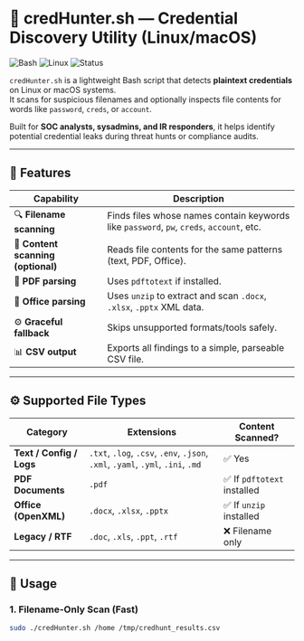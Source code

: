 # 🔐 credHunter.sh — Credential Discovery Utility (Linux/macOS)

![Bash](https://img.shields.io/badge/Bash-4.0%2B-blue)
![Linux](https://img.shields.io/badge/Platform-Linux%2FmacOS-lightgrey)
![Status](https://img.shields.io/badge/Status-Production-green)

`credHunter.sh` is a lightweight Bash script that detects **plaintext credentials** on Linux or macOS systems.  
It scans for suspicious filenames and optionally inspects file contents for words like `password`, `creds`, or `account`.

Built for **SOC analysts, sysadmins, and IR responders**, it helps identify potential credential leaks during threat hunts or compliance audits.

---

## 🧩 Features

| Capability | Description |
|-------------|--------------|
| 🔍 **Filename scanning** | Finds files whose names contain keywords like `password`, `pw`, `creds`, `account`, etc. |
| 🧠 **Content scanning (optional)** | Reads file contents for the same patterns (text, PDF, Office). |
| 📄 **PDF parsing** | Uses `pdftotext` if installed. |
| 🧾 **Office parsing** | Uses `unzip` to extract and scan `.docx`, `.xlsx`, `.pptx` XML data. |
| ⚙️ **Graceful fallback** | Skips unsupported formats/tools safely. |
| 📊 **CSV output** | Exports all findings to a simple, parseable CSV file. |

---

## ⚙️ Supported File Types

| Category | Extensions | Content Scanned? |
|-----------|-------------|------------------|
| **Text / Config / Logs** | `.txt`, `.log`, `.csv`, `.env`, `.json`, `.xml`, `.yaml`, `.yml`, `.ini`, `.md` | ✅ Yes |
| **PDF Documents** | `.pdf` | ✅ If `pdftotext` installed |
| **Office (OpenXML)** | `.docx`, `.xlsx`, `.pptx` | ✅ If `unzip` installed |
| **Legacy / RTF** | `.doc`, `.xls`, `.ppt`, `.rtf` | ❌ Filename only |

---

## 🚀 Usage

### 1. Filename-Only Scan (Fast)
```bash
sudo ./credHunter.sh /home /tmp/credhunt_results.csv
